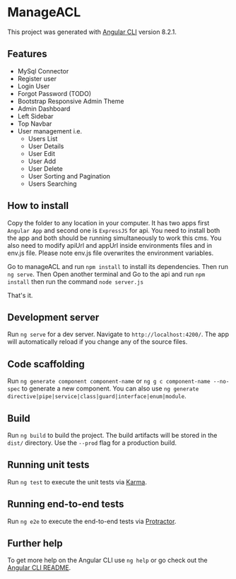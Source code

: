 # ManageACL

This project was generated with [Angular CLI](https://github.com/angular/angular-cli) version 8.2.1.

## Features

- MySql Connector 
- Register user
- Login User
- Forgot Password (TODO)
- Bootstrap Responsive Admin Theme
- Admin Dashboard
- Left Sidebar
- Top Navbar
- User management i.e.
   - Users List
   - User Details
   - User Edit
   - User Add
   - User Delete
   - User Sorting and Pagination
   - Users Searching

## How to install

Copy the folder to any location in your computer.
It has two apps first `Angular App` and second one is `ExpressJS` for api. You need to install both the app and both should be running simultaneously to work this cms. You also need to modify apiUrl and appUrl inside environments files and in env.js file. 
Please note env.js file overwrites the environment variables.

Go to manageACL and run `npm install` to install its dependencies. 
Then run `ng serve`.
Then Open another terminal and Go to the api and run `npm install` then run the command
`node server.js`

That's it.

## Development server

Run `ng serve` for a dev server. Navigate to `http://localhost:4200/`. The app will automatically reload if you change any of the source files.

## Code scaffolding

Run `ng generate component component-name` or `ng g c component-name --no-spec` to generate a new component. You can also use `ng generate directive|pipe|service|class|guard|interface|enum|module`.

## Build

Run `ng build` to build the project. The build artifacts will be stored in the `dist/` directory. Use the `--prod` flag for a production build.

## Running unit tests

Run `ng test` to execute the unit tests via [Karma](https://karma-runner.github.io).

## Running end-to-end tests

Run `ng e2e` to execute the end-to-end tests via [Protractor](http://www.protractortest.org/).

## Further help

To get more help on the Angular CLI use `ng help` or go check out the [Angular CLI README](https://github.com/angular/angular-cli/blob/master/README.md).
